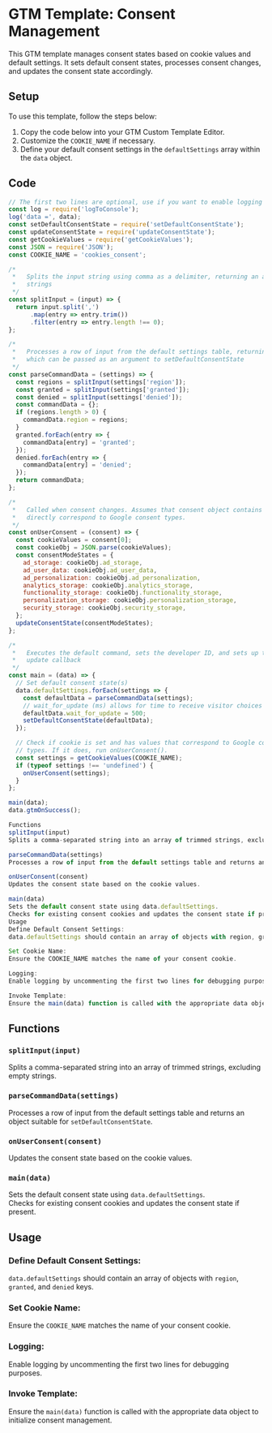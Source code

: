 # GTM Template: Consent Management

This GTM template manages consent states based on cookie values and default settings. It sets default consent states, processes consent changes, and updates the consent state accordingly.

## Setup

To use this template, follow the steps below:

1. Copy the code below into your GTM Custom Template Editor.
2. Customize the `COOKIE_NAME` if necessary.
3. Define your default consent settings in the `defaultSettings` array within the `data` object.

## Code

```javascript
// The first two lines are optional, use if you want to enable logging
const log = require('logToConsole');
log('data =', data);
const setDefaultConsentState = require('setDefaultConsentState');
const updateConsentState = require('updateConsentState');
const getCookieValues = require('getCookieValues');
const JSON = require('JSON');
const COOKIE_NAME = 'cookies_consent';

/*
 *   Splits the input string using comma as a delimiter, returning an array of
 *   strings
 */
const splitInput = (input) => {
  return input.split(',')
      .map(entry => entry.trim())
      .filter(entry => entry.length !== 0);
};

/*
 *   Processes a row of input from the default settings table, returning an object
 *   which can be passed as an argument to setDefaultConsentState
 */
const parseCommandData = (settings) => {
  const regions = splitInput(settings['region']);
  const granted = splitInput(settings['granted']);
  const denied = splitInput(settings['denied']);
  const commandData = {};
  if (regions.length > 0) {
    commandData.region = regions;
  }
  granted.forEach(entry => {
    commandData[entry] = 'granted';
  });
  denied.forEach(entry => {
    commandData[entry] = 'denied';
  });
  return commandData;
};

/*
 *   Called when consent changes. Assumes that consent object contains keys which
 *   directly correspond to Google consent types.
 */
const onUserConsent = (consent) => {  
  const cookieValues = consent[0];
  const cookieObj = JSON.parse(cookieValues);
  const consentModeStates = {
    ad_storage: cookieObj.ad_storage,
    ad_user_data: cookieObj.ad_user_data,
    ad_personalization: cookieObj.ad_personalization,
    analytics_storage: cookieObj.analytics_storage,
    functionality_storage: cookieObj.functionality_storage,
    personalization_storage: cookieObj.personalization_storage,
    security_storage: cookieObj.security_storage,
  };    
  updateConsentState(consentModeStates);
};

/*
 *   Executes the default command, sets the developer ID, and sets up the consent
 *   update callback
 */
const main = (data) => {
  // Set default consent state(s)
  data.defaultSettings.forEach(settings => {
    const defaultData = parseCommandData(settings);
    // wait_for_update (ms) allows for time to receive visitor choices from the CMP
    defaultData.wait_for_update = 500;
    setDefaultConsentState(defaultData);
  });

  // Check if cookie is set and has values that correspond to Google consent
  // types. If it does, run onUserConsent().
  const settings = getCookieValues(COOKIE_NAME);
  if (typeof settings !== 'undefined') {
    onUserConsent(settings);
  }  
};

main(data);
data.gtmOnSuccess();

Functions
splitInput(input)
Splits a comma-separated string into an array of trimmed strings, excluding empty strings.

parseCommandData(settings)
Processes a row of input from the default settings table and returns an object suitable for setDefaultConsentState.

onUserConsent(consent)
Updates the consent state based on the cookie values.

main(data)
Sets the default consent state using data.defaultSettings.
Checks for existing consent cookies and updates the consent state if present.
Usage
Define Default Consent Settings:
data.defaultSettings should contain an array of objects with region, granted, and denied keys.

Set Cookie Name:
Ensure the COOKIE_NAME matches the name of your consent cookie.

Logging:
Enable logging by uncommenting the first two lines for debugging purposes.

Invoke Template:
Ensure the main(data) function is called with the appropriate data object to initialize consent management.
```
## Functions

### `splitInput(input)`
Splits a comma-separated string into an array of trimmed strings, excluding empty strings.

### `parseCommandData(settings)`
Processes a row of input from the default settings table and returns an object suitable for `setDefaultConsentState`.

### `onUserConsent(consent)`
Updates the consent state based on the cookie values.

### `main(data)`
Sets the default consent state using `data.defaultSettings`.  
Checks for existing consent cookies and updates the consent state if present.

## Usage

### Define Default Consent Settings:
`data.defaultSettings` should contain an array of objects with `region`, `granted`, and `denied` keys.

### Set Cookie Name:
Ensure the `COOKIE_NAME` matches the name of your consent cookie.

### Logging:
Enable logging by uncommenting the first two lines for debugging purposes.

### Invoke Template:
Ensure the `main(data)` function is called with the appropriate data object to initialize consent management.
